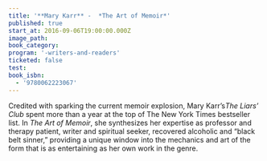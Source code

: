 ```yaml
---
title: '**Mary Karr** -  *The Art of Memoir*'
published: true
start_at: 2016-09-06T19:00:00.000Z
image_path:
book_category:
program: '-writers-and-readers'
ticketed: false
test:
book_isbn:
  - '9780062223067'
---
```



Credited with sparking the current memoir explosion, Mary Karr’s*The Liars’ Club* spent more than a year at the top of The New York Times bestseller list. In *The Art of Memoir*, she synthesizes her expertise as professor and therapy patient, writer and spiritual seeker, recovered alcoholic and “black belt sinner,” providing a unique window into the mechanics and art of the form that is as entertaining as her own work in the genre.